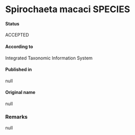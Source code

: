 Spirochaeta macaci SPECIES
=======

#### Status
ACCEPTED

#### According to
Integrated Taxonomic Information System

#### Published in
null

#### Original name
null

### Remarks
null